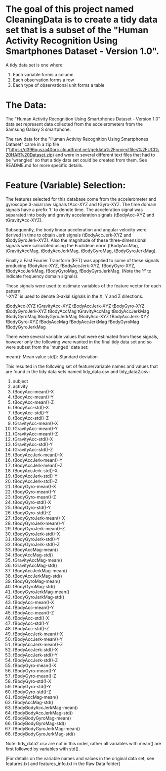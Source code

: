 # The goal of this project named CleaningData is to create a tidy data set that is a subset of the "Human Activity Recognition Using Smartphones Dataset - Version 1.0".

A tidy data set is one where:
1.	Each variable forms a column
2.	Each observation forms a row
3.	Each type of observational unit forms a table
 
    
The Data:
========
The "Human Activity Recognition Using Smartphones Dataset - Version 1.0" data set represent data collected from the accelerometers from the Samsung Galaxy S smartphone.

The raw data for the "Human Activity Recognition Using Smartphones Dataset"  came in a zip file ("https://d396qusza40orc.cloudfront.net/getdata%2Fprojectfiles%2FUCI%20HAR%20Dataset.zip) and were in several different text files that had to be 'wrangled' so that a tidy data set could be created from them.  See README.md for more specific details.

Feature (Variable) Selection: 
============================

The features selected for this database come from the accelerometer and gyroscope 3-axial raw signals tAcc-XYZ and tGyro-XYZ. The time domain signals have a prefix 't' to denote time.  The acceleration signal was separated into body and gravity acceleration signals (tBodyAcc-XYZ and tGravityAcc-XYZ). 

Subsequently, the body linear acceleration and angular velocity were derived in time to obtain Jerk signals (tBodyAccJerk-XYZ and tBodyGyroJerk-XYZ). Also the magnitude of these three-dimensional signals were calculated using the Euclidean norm (tBodyAccMag, tGravityAccMag, tBodyAccJerkMag, tBodyGyroMag, tBodyGyroJerkMag). 

Finally a Fast Fourier Transform (FFT) was applied to some of these signals producing fBodyAcc-XYZ, fBodyAccJerk-XYZ, fBodyGyro-XYZ, fBodyAccJerkMag, fBodyGyroMag, fBodyGyroJerkMag. (Note the 'f' to indicate frequency domain signals). 

These signals were used to estimate variables of the feature vector for each pattern:  
'-XYZ' is used to denote 3-axial signals in the X, Y and Z directions.

tBodyAcc-XYZ
tGravityAcc-XYZ
tBodyAccJerk-XYZ
tBodyGyro-XYZ
tBodyGyroJerk-XYZ
tBodyAccMag
tGravityAccMag
tBodyAccJerkMag
tBodyGyroMag
tBodyGyroJerkMag
fBodyAcc-XYZ
fBodyAccJerk-XYZ
fBodyGyro-XYZ
fBodyAccMag
fBodyAccJerkMag
fBodyGyroMag
fBodyGyroJerkMag

There were several variable values that were estimated from these signals, however only the following were wanted in the final tidy data set and so were subset from the 'munged' data set: 

mean(): Mean value
std(): Standard deviation

This resulted in the following set of feature/variable names and values that are found in the tidy data sets named tidy_data.csv and tidy_data2.csv:

1.	subject
2.	activity
3.	tBodyAcc-mean()-X          
4.	tBodyAcc-mean()-Y           
5.	tBodyAcc-mean()-Z           
6.	tBodyAcc-std()-X           
7.	tBodyAcc-std()-Y            
8.	tBodyAcc-std()-Z            
9.	tGravityAcc-mean()-X       
10.	tGravityAcc-mean()-Y        
11.	tGravityAcc-mean()-Z        
12.	tGravityAcc-std()-X        
13.	tGravityAcc-std()-Y         
14.	tGravityAcc-std()-Z         
15.	tBodyAccJerk-mean()-X      
16.	tBodyAccJerk-mean()-Y       
17.	tBodyAccJerk-mean()-Z       
18.	tBodyAccJerk-std()-X       
19.	tBodyAccJerk-std()-Y        
20.	tBodyAccJerk-std()-Z        
21.	tBodyGyro-mean()-X         
22.	tBodyGyro-mean()-Y          
23.	tBodyGyro-mean()-Z          
24.	tBodyGyro-std()-X          
25.	tBodyGyro-std()-Y           
26.	tBodyGyro-std()-Z           
27.	tBodyGyroJerk-mean()-X     
28.	tBodyGyroJerk-mean()-Y      
29.	tBodyGyroJerk-mean()-Z      
30.	tBodyGyroJerk-std()-X      
31.	tBodyGyroJerk-std()-Y       
32.	tBodyGyroJerk-std()-Z       
33.	tBodyAccMag-mean()         
34.	tBodyAccMag-std()           
35.	tGravityAccMag-mean()       
36.	tGravityAccMag-std()       
37.	tBodyAccJerkMag-mean()      
38.	tBodyAccJerkMag-std()       
39.	tBodyGyroMag-mean()        
40.	tBodyGyroMag-std()          
41.	tBodyGyroJerkMag-mean()     
42.	tBodyGyroJerkMag-std()     
43.	fBodyAcc-mean()-X           
44.	fBodyAcc-mean()-Y           
45.	fBodyAcc-mean()-Z          
46.	fBodyAcc-std()-X            
47.	fBodyAcc-std()-Y            
48.	fBodyAcc-std()-Z           
49.	fBodyAccJerk-mean()-X       
50.	fBodyAccJerk-mean()-Y       
51.	fBodyAccJerk-mean()-Z      
52.	fBodyAccJerk-std()-X        
53.	fBodyAccJerk-std()-Y        
54.	fBodyAccJerk-std()-Z       
55.	fBodyGyro-mean()-X          
56.	fBodyGyro-mean()-Y          
57.	fBodyGyro-mean()-Z         
58.	fBodyGyro-std()-X           
59.	fBodyGyro-std()-Y           
60.	fBodyGyro-std()-Z          
61.	fBodyAccMag-mean()          
62.	fBodyAccMag-std()           
63.	fBodyBodyAccJerkMag-mean() 
64.	fBodyBodyAccJerkMag-std()   
65.	fBodyBodyGyroMag-mean()     
66.	fBodyBodyGyroMag-std()     
67.	fBodyBodyGyroJerkMag-mean() 
68.	fBodyBodyGyroJerkMag-std()

Note: tidy_data2.csv are not in this order, rather all variables with mean() are first followed by variables with std().

[For details on the variable names and values in the original data set, see features.txt and features_info.txt in the Raw Data folder]